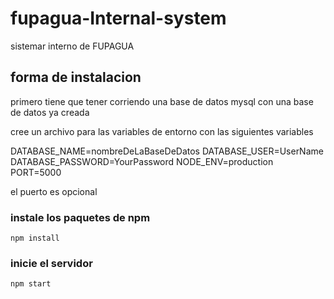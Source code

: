 # fupagua-Internal-system

sistemar interno de FUPAGUA

## forma de instalacion

primero tiene que tener corriendo una base de datos mysql con una base de datos ya creada

cree un archivo para las variables de entorno con las siguientes variables


DATABASE_NAME=nombreDeLaBaseDeDatos
DATABASE_USER=UserName
DATABASE_PASSWORD=YourPassword
NODE_ENV=production
PORT=5000


el puerto es opcional

### instale los paquetes de npm

`npm install`

### inicie el servidor

`npm start`
